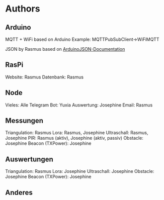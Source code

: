 # Authors

## Arduino

MQTT + WiFi based on Arduino Example: MQTTPubSubClient->WiFiMQTT

JSON by Rasmus based on [ArduinoJSON-Documentation](https://arduinojson.org/v6/api/jsondocument/)

## RasPi
 Website: Rasmus
 Datenbank: Rasmus

## Node
 Vieles: Alle
 Telegram Bot: Yuxia
 Auswertung: Josephine
 Email: Rasmus
 

## Messungen
 Triangulation: Rasmus
 Lora: Rasmus, Josephine
 Ultraschall: Rasmus, Josephine
 PIR: Rasmus (aktiv), Josephine (aktiv, passiv)
 Obstacle: Josephine
 Beacon (TXPower): Josephine

## Auswertungen
 Triangulation: Rasmus
 Lora: Josephine
 Ultraschall: Josephine
 Obstacle: Josephine
 Beacon (TXPower): Josephine


## Anderes
